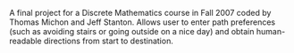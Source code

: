 A final project for a Discrete Mathematics course in Fall 2007 coded by Thomas Michon and Jeff Stanton.  Allows user to enter path preferences (such as avoiding stairs or going outside on a nice day) and obtain human-readable directions from start to destination.